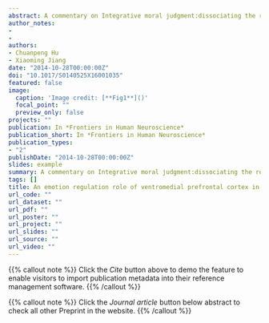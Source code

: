 ```yaml
---
abstract: A commentary on Integrative moral judgment:dissociating the roles of the amygdala and ventromedial prefrontal cortex
author_notes:
- 
- 
authors:
- Chuanpeng Hu
- Xiaoming Jiang
date: "2014-10-28T00:00:00Z"
doi: "10.1017/S0140525X16001035"
featured: false
image:
  caption: 'Image credit: [**Fig1**]()'
  focal_point: ""
  preview_only: false
projects: ""
publication: In *Frontiers in Human Neuroscience*
publication_short: In *Frontiers in Human Neuroscience*
publication_types: 
- "2"
publishDate: "2014-10-28T00:00:00Z"
slides: example
summary: A commentary on Integrative moral judgment:dissociating the roles of the amygdala and ventromedial prefrontal cortex
tags: []
title: An emotion regulation role of ventromedial prefrontal cortex in moral judgment
url_code: ""
url_dataset: ""
url_pdf: ""
url_poster: ""
url_project: ""
url_slides: ""
url_source: ""
url_video: ""
---
```


{{% callout note %}}
Click the _Cite_ button above to demo the feature to enable visitors to import publication metadata into their reference management software.
{{% /callout %}}

{{% callout note %}}
Click the _Journal article_ button below abstract to check all other Preprint in the website.
{{% /callout %}}
